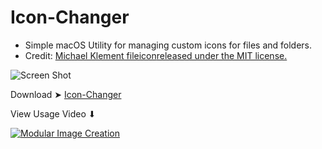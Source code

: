 # Icon-Changer
- Simple macOS Utility for managing custom icons for files and folders.
- Credit: [Michael Klement fileicon](https://github.com/mklement0/fileicon)[released under the MIT license.](https://github.com/mklement0/fileicon/blob/master/LICENSE.md)



![Screen Shot ](https://user-images.githubusercontent.com/6248794/150017955-0b428858-c314-4367-97b9-8bedf9c35eb8.png)

Download ➤ [Icon-Changer](https://github.com/chris1111/Icon-Changer/raw/Master/Icon-Changer.zip)

View Usage Video ⬇︎

[![Modular Image Creation](https://user-images.githubusercontent.com/6248794/134072536-7c46b8cc-4d8b-42f9-a28a-3c02734f1f5d.png)](https://youtu.be/f7qo5_BkKS4)
